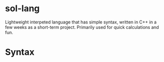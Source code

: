 # sol-lang
Lightweight interpeted language that has simple syntax, written in C++ in a few weeks as a short-term project.
Primarily used for quick calculations and fun.

# Syntax
